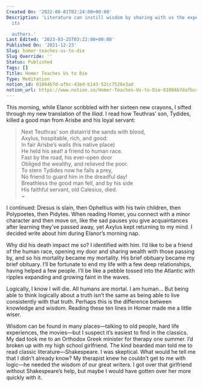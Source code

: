 ```yaml
---
Created On: '2022-08-01T02:24:00+00:00'
Description: 'Literature can instill wisdom by sharing with us the experiences of
  its

  authors.'
Last Edited: '2023-03-25T03:22:00+00:00'
Published On: '2021-12-23'
Slug: homer-teaches-us-to-die
Slug Override: ''
Status: Published
Tags: []
Title: Homer Teaches Us to Die
Type: Meditation
notion_id: 01804b7d-afbc-43ed-b143-52cc7526e3ad
notion_url: https://www.notion.so/Homer-Teaches-Us-to-Die-01804b7dafbc43edb14352cc7526e3ad
---
```

<p>This morning, while Elanor scribbled with her sixteen new crayons, I sifted through my new translation of the <em>Iliad</em>. I read how Teuthras’ son, Tydides, killed a good man from Arisbe and his loyal servant:</p>
<blockquote><p>
Next Teuthras’ son distain’d the sands with blood,<br />
Axylus, hospitable, rich, and good:<br />
In fair Arisbe’s walls (his native place)<br />
He held his seat! a friend to human race.<br />
Fast by the road, his ever-open door<br />
Obliged the wealthy, and relieved the poor.<br />
To stern Tydides now he falls a prey,<br />
No friend to guard him in the dreadful day!<br />
Breathless the good man fell, and by his side<br />
His faithful servant, old Calesius, died.<br />
~
</p></blockquote>

<p>I continued: Dresus is slain, then Opheltius with his twin children, then Polypoetes, then Pidytes. When reading Homer, you connect with a minor character and then move on, like the sad pauses you give acquaintances after learning they’ve passed away, yet Axylus kept returning to my mind. I decided write about him during Elanor’s morning nap.</p>
<p>Why did his death impact me so? I identified with him. I’d like to be a friend of the human race, opening my door and sharing wealth with those passing by, and so his mortality became my mortality. His brief obituary became my brief obituary. I’ll be fortunate to end my life with a few deep relationships, having helped a few people. I’ll be like a pebble tossed into the Atlantic with ripples expanding and growing faint in the waves.</p>
<p>Logically, I know I will die. All humans are mortal. I am human… But being able to think logically about a truth isn’t the same as being able to live consistently with that truth. Perhaps this is the difference between knowledge and wisdom. Reading these ten lines in Homer made me a little wiser.</p>
<p>Wisdom can be found in many places—talking to old people, hard life experiences, the movies—but I suspect it’s easiest to find in the classics. My dad took me to an Orthodox Greek minister for therapy one summer. I’d broken up with my high school girlfriend. The kind bearded man told me to read classic literature—Shakespeare. I was skeptical. What would he tell me that I didn’t already know? My therapist knew he couldn’t get to me with logic—he needed the wisdom of our great writers. I got over that girlfriend without Shakespeare’s help, but maybe I would have gotten over her more quickly with it.</p>
